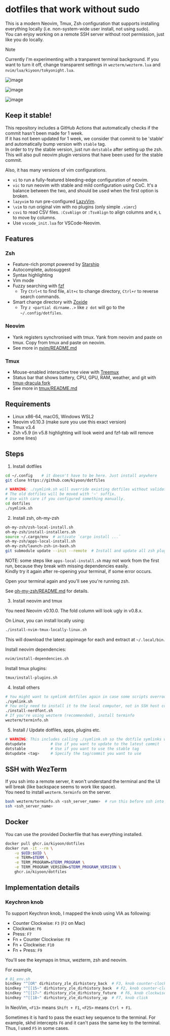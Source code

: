 # dotfiles that work without sudo

This is a modern Neovim, Tmux, Zsh configuration that supports installing everything locally (i.e. non-system-wide user install, not using sudo).  
You can enjoy working on a remote SSH server without root permission, just like you do locally.

> [!NOTE]
> Currently I'm experimenting with a tranparent terminal background.
> If you want to turn it off, change transparent settings in `wezterm/wezterm.lua` and `nvim/lua/kiyoon/tokyonight.lua`.

![image](https://user-images.githubusercontent.com/12980409/218476082-8c400daf-7d9d-4d15-bf7a-f6b41d9191d9.png)

![image](https://user-images.githubusercontent.com/12980409/218475937-c9a51b2d-b4d6-499f-8787-012770410209.png)

![image](https://user-images.githubusercontent.com/12980409/218476252-9de93e0c-ddfe-486b-979a-5ded6a9425a9.png)

## Keep it stable!

This repository includes a GitHub Actions that automatically checks if the commit hasn't been made for 1 week.  
If it has not been updated for 1 week, we consider that commit to be 'stable' and automatically bump version with `stable` tag.  
In order to try the stable version, just run `dotstable` after setting up the zsh. This will also pull neovim plugin versions that have been used for the stable commit.

Also, it has many versions of vim configurations.

- `vi` to run a fully-featured bleeding-edge configuration of neovim.
- `vic` to run neovim with stable and mild configuration using CoC. It's a balance between the two, and should be used when the first option is broken.
- `lazyvim` to run pre-configured [LazyVim](https://github.com/LazyVim/LazyVim).
- `\vim` to run original vim with no plugins (only simple `.vimrc`)
- `csvi` to read CSV files. `:CsvAlign` or `:TsvAlign` to align columns and `H`, `L` to move by columns.
- Use `vscode_init.lua` for VSCode-Neovim.

## Features

### Zsh

- Feature-rich prompt powered by [Starship](https://starship.rs)
- Autocomplete, autosuggest
- Syntax highlighting
- Vim mode
- Fuzzy searching with [fzf](https://github.com/junegunn/fzf)
  - Try `Ctrl+t` to find file, `Alt+c` to change directory, `Ctrl+r` to reverse search commands.
- Smart change directory with [Zoxide](https://github.com/ajeetdsouza/zoxide)
  - Try `z <partial dirname..>` like `z dot` will go to the `~/.config/dotfiles`.

### Neovim

- Yank registers synchronised with tmux. Yank from neovim and paste on tmux. Copy from tmux and paste on neovim.
- See more in [nvim/README.md](nvim/README.md)

### Tmux

- Mouse-enabled interactive tree view with [Treemux](https://github.com/kiyoon/treemux)
- Status bar that shows battery, CPU, GPU, RAM, weather, and git with [tmux-dracula fork](https://github.com/kiyoon/tmux-dracula)
- See more in [tmux/README.md](tmux/README.md)

## Requirements

- Linux x86-64, macOS, Windows WSL2
- Neovim v0.10.3 (make sure you use this exact version)
- Tmux v3.4
- Zsh v5.9 (in v5.8 highlighting will look weird and fzf-tab will remove some lines)


## Steps

1. Install dotfiles

```bash
cd ~/.config	# it doesn't have to be here. Just install anywhere
git clone https://github.com/kiyoon/dotfiles

# WARNING: ./symlink.sh will override existing dotfiles without validation (but will create a backup).
# The old dotfiles will be moved with '~' suffix.
# Use with care if you configured something manually.
cd dotfiles
./symlink.sh
```

2. Install zsh, oh-my-zsh

```bash
oh-my-zsh/zsh-local-install.sh
oh-my-zsh/install-installers.sh
source ~/.cargo/env  # activate `cargo install ...`
oh-my-zsh/apps-local-install.sh
oh-my-zsh/launch-zsh-in-bash.sh
git submodule update --init --remote  # Install and update all zsh plugins
```

NOTE: some steps like `apps-local-install.sh` may not work from the first run, because they break with missing dependencies easily.  
Kindly try it again after re-opening your terminal, if some error occurs.

Open your terminal again and you'll see you're running zsh.

See [oh-my-zsh/README.md](oh-my-zsh/README.md) for details.

3. Install neovim and tmux

You need Neovim v0.10.0. The fold column will look ugly in v0.8.x.

On Linux, you can install locally using:

```bash
./install-nvim-tmux-locally-linux.sh
```

This will download the latest appimage for each and extract at `~/.local/bin`.

Install neovim dependencies:

```bash
nvim/install-dependencies.sh
```

Install tmux plugins:

```bash
tmux/install-plugins.sh
```

4. Install others

```bash
# You might want to symlink dotfiles again in case some scripts overrode them
./symlink.sh
# You only need to install it to the local computer, not in SSH host computer.
./install-nerdfont.sh
# If you're using wezterm (recommended), install terminfo
wezterm/terminfo.sh
```

5. Install / Update dotfiles, apps, plugins etc.

```zsh
# WARNING: This includes calling ./symlink.sh so the dotfile symlinks will be updated.
dotupdate			# Use if you want to update to the latest commit
dotstable			# Use if you want to use the stable tag
dotupdate <tag>		# Specify the tag/commit you want to use
```

## SSH with WezTerm
If you ssh into a remote server, it won't understand the terminal and the UI will break (like backspace seems to work like space).  
You need to install `wezterm.terminfo` on the server.

```bash
bash wezterm/terminfo.sh <ssh_server_name>  # run this before ssh into a new server. Only need it once.
ssh <ssh_server_name>
```

## Docker

You can use the provided Dockerfile that has everything installed.

```bash
docker pull ghcr.io/kiyoon/dotfiles
docker run -it --rm \
    -u $UID:$UID \
    -e TERM=$TERM \
    -e TERM_PROGRAM=$TERM_PROGRAM \
    -e TERM_PROGRAM_VERSION=$TERM_PROGRAM_VERSION \
    ghcr.io/kiyoon/dotfiles
```

## Implementation details

### Keychron knob

To support Keychron knob, I mapped the knob using VIA as following:

- Counter Clockwise: `F3` (`F2` on Mac)
- Clockwise: `F6`
- Press: `F7`
- Fn + Counter Clockwise: `F8`
- Fn + Clockwise: `F10`
- Fn + Press: `F9`

You'll see the keymaps in tmux, wezterm, zsh and neovim.

For example,

```sh
# 01_env.sh
bindkey "^[OR" dirhistory_zle_dirhistory_back  # F3, knob counter-clockwise
bindkey "^[[15~" dirhistory_zle_dirhistory_back  # F2, knob counter-clockwise (mac)
bindkey "^[[17~" dirhistory_zle_dirhistory_future  # F6, knob clockwise
bindkey "^[[18~" dirhistory_zle_dirhistory_up  # F7, knob click 
```

In NeoVim, `<F13>` means `Shift + F1`, `<F25>` means `Ctrl + F1`.

Sometimes it is hard to pass the exact key sequence to the terminal. For example, skhd intercepts `F6` and it can't
pass the same key to the terminal. Thus, I used `F5` in some cases.
